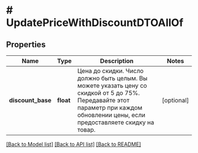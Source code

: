 # # UpdatePriceWithDiscountDTOAllOf

## Properties

Name | Type | Description | Notes
------------ | ------------- | ------------- | -------------
**discount_base** | **float** | Цена до скидки.  Число должно быть целым. Вы можете указать цену со скидкой от 5 до 75%.  Передавайте этот параметр при каждом обновлении цены, если предоставляете скидку на товар. | [optional]

[[Back to Model list]](../../README.md#models) [[Back to API list]](../../README.md#endpoints) [[Back to README]](../../README.md)
